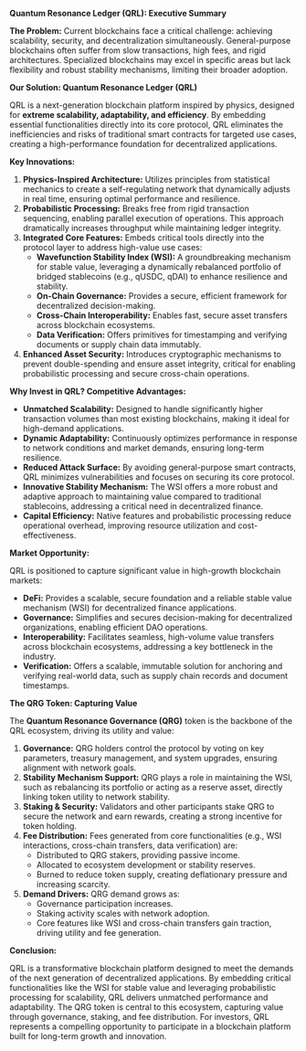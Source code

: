 **Quantum Resonance Ledger (QRL): Executive Summary**

**The Problem:** Current blockchains face a critical challenge: achieving scalability, security, and decentralization simultaneously. General-purpose blockchains often suffer from slow transactions, high fees, and rigid architectures. Specialized blockchains may excel in specific areas but lack flexibility and robust stability mechanisms, limiting their broader adoption.

**Our Solution: Quantum Resonance Ledger (QRL)**

QRL is a next-generation blockchain platform inspired by physics, designed for **extreme scalability, adaptability, and efficiency**. By embedding essential functionalities directly into its core protocol, QRL eliminates the inefficiencies and risks of traditional smart contracts for targeted use cases, creating a high-performance foundation for decentralized applications.

**Key Innovations:**

1.  **Physics-Inspired Architecture:** Utilizes principles from statistical mechanics to create a self-regulating network that dynamically adjusts in real time, ensuring optimal performance and resilience.
2.  **Probabilistic Processing:** Breaks free from rigid transaction sequencing, enabling parallel execution of operations. This approach dramatically increases throughput while maintaining ledger integrity.
3.  **Integrated Core Features:** Embeds critical tools directly into the protocol layer to address high-value use cases:
    *   **Wavefunction Stability Index (WSI):** A groundbreaking mechanism for stable value, leveraging a dynamically rebalanced portfolio of bridged stablecoins (e.g., qUSDC, qDAI) to enhance resilience and stability.
    *   **On-Chain Governance:** Provides a secure, efficient framework for decentralized decision-making.
    *   **Cross-Chain Interoperability:** Enables fast, secure asset transfers across blockchain ecosystems.
    *   **Data Verification:** Offers primitives for timestamping and verifying documents or supply chain data immutably.
4.  **Enhanced Asset Security:** Introduces cryptographic mechanisms to prevent double-spending and ensure asset integrity, critical for enabling probabilistic processing and secure cross-chain operations.

**Why Invest in QRL? Competitive Advantages:**

*   **Unmatched Scalability:** Designed to handle significantly higher transaction volumes than most existing blockchains, making it ideal for high-demand applications.
*   **Dynamic Adaptability:** Continuously optimizes performance in response to network conditions and market demands, ensuring long-term resilience.
*   **Reduced Attack Surface:** By avoiding general-purpose smart contracts, QRL minimizes vulnerabilities and focuses on securing its core protocol.
*   **Innovative Stability Mechanism:** The WSI offers a more robust and adaptive approach to maintaining value compared to traditional stablecoins, addressing a critical need in decentralized finance.
*   **Capital Efficiency:** Native features and probabilistic processing reduce operational overhead, improving resource utilization and cost-effectiveness.

**Market Opportunity:**

QRL is positioned to capture significant value in high-growth blockchain markets:

*   **DeFi:** Provides a scalable, secure foundation and a reliable stable value mechanism (WSI) for decentralized finance applications.
*   **Governance:** Simplifies and secures decision-making for decentralized organizations, enabling efficient DAO operations.
*   **Interoperability:** Facilitates seamless, high-volume value transfers across blockchain ecosystems, addressing a key bottleneck in the industry.
*   **Verification:** Offers a scalable, immutable solution for anchoring and verifying real-world data, such as supply chain records and document timestamps.

**The QRG Token: Capturing Value**

The **Quantum Resonance Governance (QRG)** token is the backbone of the QRL ecosystem, driving its utility and value:

1.  **Governance:** QRG holders control the protocol by voting on key parameters, treasury management, and system upgrades, ensuring alignment with network goals.
2.  **Stability Mechanism Support:** QRG plays a role in maintaining the WSI, such as rebalancing its portfolio or acting as a reserve asset, directly linking token utility to network stability.
3.  **Staking & Security:** Validators and other participants stake QRG to secure the network and earn rewards, creating a strong incentive for token holding.
4.  **Fee Distribution:** Fees generated from core functionalities (e.g., WSI interactions, cross-chain transfers, data verification) are:
    *   Distributed to QRG stakers, providing passive income.
    *   Allocated to ecosystem development or stability reserves.
    *   Burned to reduce token supply, creating deflationary pressure and increasing scarcity.
5.  **Demand Drivers:** QRG demand grows as:
    *   Governance participation increases.
    *   Staking activity scales with network adoption.
    *   Core features like WSI and cross-chain transfers gain traction, driving utility and fee generation.

**Conclusion:**

QRL is a transformative blockchain platform designed to meet the demands of the next generation of decentralized applications. By embedding critical functionalities like the WSI for stable value and leveraging probabilistic processing for scalability, QRL delivers unmatched performance and adaptability. The QRG token is central to this ecosystem, capturing value through governance, staking, and fee distribution. For investors, QRL represents a compelling opportunity to participate in a blockchain platform built for long-term growth and innovation.